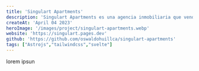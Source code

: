 ```yaml
---
title: 'Singulart Apartments'
description: 'Singulart Apartments es una agencia inmobiliaria que vende y ofrece apartamentos en el distrito de Miraflores en Lima - Perú'
createAt: 'April 04 2023'
heroImage: '/images/project/singulart-apartments.webp'
website: 'https://singulart.pages.dev'
github: 'https://github.com/oswaldohuillca/singulart-apartments'
tags: ["Astrojs","tailwindcss","svelte"]
---
```


lorem ipsun